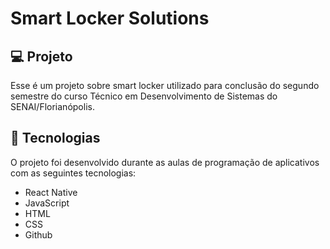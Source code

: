 
# Smart Locker Solutions


## 💻 Projeto
Esse é um projeto sobre smart locker utilizado para conclusão do segundo semestre do curso Técnico em Desenvolvimento de Sistemas do SENAI/Florianópolis.

## 🚀 Tecnologias
O projeto foi desenvolvido durante as aulas de programação de aplicativos com as seguintes tecnologias:

- React Native
- JavaScript
- HTML
- CSS
- Github








